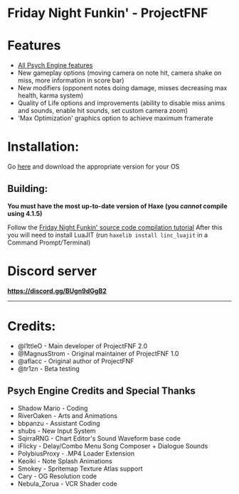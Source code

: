 # Friday Night Funkin' - ProjectFNF


# Features

* [All Psych Engine features](https://github.com/ShadowMario/FNF-PsychEngine/tree/0.5.1#features)
* New gameplay options (moving camera on note hit, camera shake on miss, more information in score bar)
* New modifiers (opponent notes doing damage, misses decreasing max health, karma system)
* Quality of Life options and improvements (ability to disable miss anims and sounds, enable hit sounds, set custom camera zoom)
* 'Max Optimization' graphics option to achieve maximum framerate

# Installation:

Go [here](https://github.com/l1ttleO/ProjectFNF/releases/latest) and download the appropriate version for your OS

## Building:
**You must have the most up-to-date version of Haxe (you *cannot* compile using 4.1.5)**

Follow the [Friday Night Funkin' source code compilation tutorial](https://github.com/ninjamuffin99/Funkin#build-instructions)
After this you will need to install LuaJIT (run `haxelib install linc_luajit` in a Command Prompt/Terminal)

# Discord server
**https://discord.gg/BUgn9dGgB2**
_____________________________________
# Credits:
* @l1ttleO - Main developer of ProjectFNF 2.0
* @MagnusStrom - Original maintainer of ProjectFNF 1.0
* @aflacc - Original author of ProjectFNF
* @tr1zn - Beta testing

## Psych Engine Credits and Special Thanks
* Shadow Mario - Coding
* RiverOaken - Arts and Animations
* bbpanzu - Assistant Coding
* shubs - New Input System
* SqirraRNG - Chart Editor's Sound Waveform base code
* iFlicky - Delay/Combo Menu Song Composer + Dialogue Sounds
* PolybiusProxy - .MP4 Loader Extension
* Keoiki - Note Splash Animations
* Smokey - Spritemap Texture Atlas support
* Cary - OG Resolution code
* Nebula_Zorua - VCR Shader code

